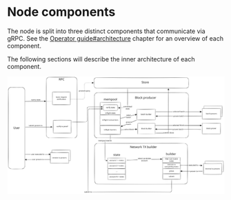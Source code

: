 # Node components

The node is split into three distinct components that communicate via gRPC. See the
[Operator guide#architecture](../operator/architecture.md) chapter for an overview of each component.

The following sections will describe the inner architecture of each component.

[![node internal architecture](../resources/node_architecture.svg)](../resources/node_architecture.svg)
